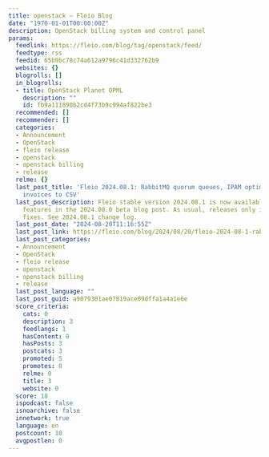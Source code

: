 ```yaml
---
title: openstack – Fleio Blog
date: "1970-01-01T00:00:00Z"
description: OpenStack billing system and control panel
params:
  feedlink: https://fleio.com/blog/tag/openstack/feed/
  feedtype: rss
  feedid: 65b9bc78c74a612a9796c41d332762b9
  websites: {}
  blogrolls: []
  in_blogrolls:
  - title: OpenStack Planet OPML
    description: ""
    id: fb9a111890b2cd4f73b9c994af822be3
  recommended: []
  recommender: []
  categories:
  - Announcement
  - OpenStack
  - fleio release
  - openstack
  - openstack billing
  - release
  relme: {}
  last_post_title: 'Fleio 2024.08.1: RabbitMQ quorum queues, IPAM optimization, export
    invoices to CSV'
  last_post_description: Fleio stable version 2024.08.1 is now available. See new
    features in the 2024.08.0 beta blog post. As usual, releases only include bug
    fixes. See 2024.08.1 change log.
  last_post_date: "2024-08-20T11:16:55Z"
  last_post_link: https://fleio.com/blog/2024/08/20/fleio-2024-08-1-rabbitmq-quorum-queues-ipam-optimization-export-invoices-to-csv/
  last_post_categories:
  - Announcement
  - OpenStack
  - fleio release
  - openstack
  - openstack billing
  - release
  last_post_language: ""
  last_post_guid: a9079301ae07819ace09dffa1a4a1e6e
  score_criteria:
    cats: 0
    description: 3
    feedlangs: 1
    hasContent: 0
    hasPosts: 3
    postcats: 3
    promoted: 5
    promotes: 0
    relme: 0
    title: 3
    website: 0
  score: 18
  ispodcast: false
  isnoarchive: false
  innetwork: true
  language: en
  postcount: 10
  avgpostlen: 0
---
```

